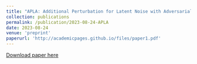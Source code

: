 ```yaml
---
title: "APLA: Additional Perturbation for Latent Noise with Adversarial Training Enables Consistency"
collection: publications
permalink: /publication/2023-08-24-APLA
date: 2023-08-24
venue: 'preprint'
paperurl: 'http://academicpages.github.io/files/paper1.pdf'
---
```

[Download paper here](https://arxiv.org/abs/2308.12605)
